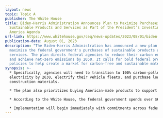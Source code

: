 ```yaml
---
layout: news
topic: Topic A
publisher: The White House
title: Biden-⁠Harris Administration Announces Plan to Maximize Purchases of
  Sustainable Products and Services as Part of the President’s Investing in
  America Agenda
url-link: https://www.whitehouse.gov/ceq/news-updates/2023/08/01/biden-harris-administration-announces-plan-to-maximize-purchases-of-sustainable-products-and-services-as-part-of-the-presidents-investing-in-america-agenda/
publication-date: August 01, 2023
description: "The Biden-Harris Administration has announced a new plan to
  maximize the federal government's purchases of sustainable products and
  services. The plan directs federal agencies to reduce their carbon emissions
  and achieve net-zero emissions by 2050. It calls for bold federal procurement
  policies to help create a market for carbon-free and sustainable materials. "
synopsis: >-
  * Specifically, agencies will need to transition to 100% carbon-pollution-free
  electricity by 2030, electrify their vehicle fleets, and purchase low carbon
  construction materials.

  * The plan also prioritizes buying American-made products to support domestic jobs.

  * According to the White House, the federal government spends over $650 billion per year on contracting, so this sustainable purchasing plan will help drive innovation while combating climate change.

  * Implementation will begin immediately with commitments across federal agencies.
---
```

